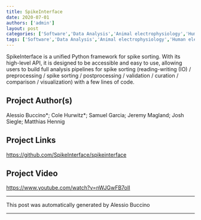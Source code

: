 ```yaml
---
title: SpikeInterface
date: 2020-07-01
authors: ['admin']
layout: post
categories: ['Software','Data Analysis','Animal electrophysiology','Human electrophysiology']
tags: ['Software','Data Analysis','Animal electrophysiology','Human electrophysiology']
---
```

SpikeInterface is a unified Python framework for spike sorting. With its high-level API, it is designed to be accessible and easy to use, allowing users to build full analysis pipelines for spike sorting (reading-writing (IO) / preprocessing / spike sorting / postprocessing / validation / curation / comparison / visualization) with a few lines of code.
## Project Author(s)
Alessio Buccino*; Cole Hurwitz*; Samuel Garcia; Jeremy Magland; Josh Siegle; Matthias Hennig
## Project Links
https://github.com/SpikeInterface/spikeinterface
## Project Video
https://www.youtube.com/watch?v=nWJGwFB7oII
***
This post was automatically generated by
Alessio Buccino
***
